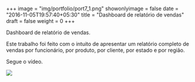 +++
image = "img/portfolio/port7_1.png"
showonlyimage = false
date = "2016-11-05T19:57:40+05:30"
title = "Dashboard de relatório de vendas"
draft = false
weight = 0
+++

Dashboard de relatório de vendas.
<!--more-->

Este trabalho foi feito com o intuito de apresentar um relatório completo de vendas por funcionário, por produto, por cliente, por estado e por região. 

Segue o vídeo.

![](/portfolio/imgport7/port7_1.gif)
